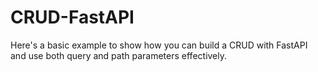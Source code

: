# CRUD-FastAPI
Here's a basic example to show how you can build a CRUD with FastAPI and use both query and path parameters effectively.
